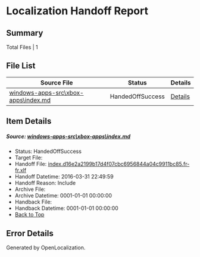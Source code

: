 # <a name='report-top'></a> Localization Handoff Report

## Summary
 Total Files | 1

## File List
 Source File | Status | Details 
 ----------- | ------ | ------- 
 [windows-apps-src\xbox-apps\index.md](https://github.com/Microsoft/windows-apps/blob/fb3671f7366eadf71151f5783bd3f50ab2b45511/windows-apps-src/xbox-apps/index.md) | HandedOffSuccess | [Details](#6ef95bc227725a0a8962a77e77aab8e10491cd7e3697)

## Item Details
##### <a name='6ef95bc227725a0a8962a77e77aab8e10491cd7e3697'></a> Source: [windows-apps-src\xbox-apps\index.md](https://github.com/Microsoft/windows-apps/blob/fb3671f7366eadf71151f5783bd3f50ab2b45511/windows-apps-src/xbox-apps/index.md)
* Status: HandedOffSuccess
* Target File: 
* Handoff File: [index.d16e2a2199b17d4f07cbc6956844a04c9911bc85.fr-fr.xlf](https://github.com/Microsoft/WDG.handoff/blob/6cb0358f2f93f0486a7e2ea8e490610d804e4d86/ol-handoff/Microsoft/windows-apps.fr-fr/master/index.d16e2a2199b17d4f07cbc6956844a04c9911bc85.fr-fr.xlf)
* Handoff Datetime: 2016-03-31 22:49:59
* Handoff Reason: Include
* Archive File: 
* Archive Datetime: 0001-01-01 00:00:00
* Handback File: 
* Handback Datetime: 0001-01-01 00:00:00
* [Back to Top](#report-top)


## Error Details

Generated by OpenLocalization.
